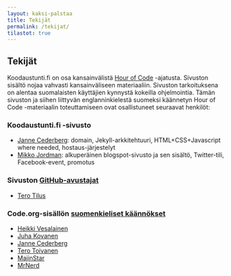 ```yaml
---
layout: kaksi-palstaa
title: Tekijät
permalink: /tekijat/
tilastot: true
---
```


## Tekijät

Koodaustunti.fi on osa kansainvälistä [Hour of Code](http://hourofcode.org) -ajatusta. Sivuston sisältö nojaa vahvasti kansainväliseen materiaaliin. Sivuston tarkoituksena on alentaa suomalaisten käyttäjien kynnystä kokeilla ohjelmointia. Tämän sivuston ja siihen liittyvän englanninkielestä suomeksi käännetyn Hour of Code -materiaalin toteuttamiseen ovat osallistuneet seuraavat henkilöt:

### Koodaustunti.fi -sivusto

- [Janne Cederberg](http://opetus.tv/tietoa-sivustosta/tekijat/): domain, Jekyll-arkkitehtuuri, HTML+CSS+Javascript where needed, hostaus-järjestelyt
- [Mikko Jordman](https://twitter.com/MikkoJoo): alkuperäinen blogspot-sivusto ja sen sisältö, Twitter-tili, Facebook-event, promotus

### Sivuston [GitHub-avustajat](https://github.com/jannecederberg/koodaustunti.fi/graphs/contributors)

- [Tero Tilus](https://github.com/terotil)

### Code.org-sisällön [suomenkieliset käännökset](http://crowdin.net/project/codeorg/fi/activity)

- [Heikki Vesalainen](http://crowdin.net/profile/hvesalai/activity)
- [Juha Kovanen](http://crowdin.net/profile/juhakovanen/activity)
- [Janne Cederberg](http://crowdin.net/profile/jberg)
- [Tero Toivanen](http://crowdin.net/profile/teromakotero)
- [MajinStar](http://crowdin.net/profile/MajinStar)
- [MrNerd](http://crowdin.net/profile/MrNerd)